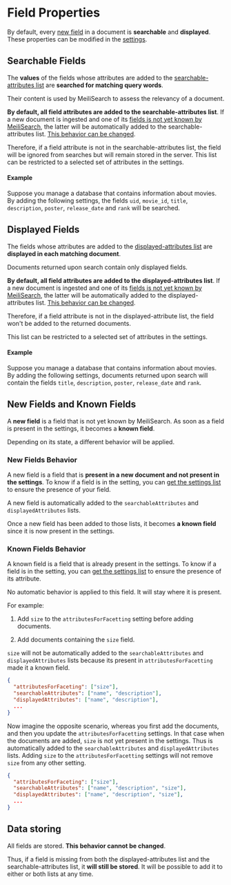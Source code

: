 # Field Properties

By default, every [new field](/guides/advanced_guides/field_properties.md#new-fields-and-known-fields) in a document is **searchable** and **displayed**. These properties can be modified in the [settings](/references/settings.md).

## Searchable Fields

The **values** of the fields whose attributes are added to the [searchable-attributes list](/references/searchable_attributes.md) are **searched for matching query words**.

Their content is used by MeiliSearch to assess the relevancy of a document.

**By default, all field attributes are added to the searchable-attributes list**. If a new document is ingested and one of its [fields is not yet known by MeiliSearch](/guides/advanced_guides/field_properties.md#new-fields-and-known-fields), the latter will be automatically added to the searchable-attributes list. [This behavior can be changed](/references/accept_new_fields.md).

Therefore, if a field attribute is not in the searchable-attributes list, the field will be ignored from searches but will remain stored in the server. This list can be restricted to a selected set of attributes in the settings.

#### Example

Suppose you manage a database that contains information about movies. By adding the following settings, the fields `uid`, `movie_id`, `title`, `description`, `poster`, `release_date` and `rank` will be searched.

<code-samples id="field_properties_guide_searchable_1" />

## Displayed Fields

The fields whose attributes are added to the [displayed-attributes list](/references/displayed_attributes.md) are **displayed in each matching document**.

Documents returned upon search contain only displayed fields.

**By default, all field attributes are added to the displayed-attributes list**. If a new document is ingested and one of its [fields is not yet known by MeiliSearch](/guides/advanced_guides/field_properties.md#new-fields-and-known-fields), the latter will be automatically added to the displayed-attributes list. [This behavior can be changed](/references/accept_new_fields.md).

Therefore, if a field attribute is not in the displayed-attribute list, the field won't be added to the returned documents.

This list can be restricted to a selected set of attributes in the settings.

#### Example

Suppose you manage a database that contains information about movies. By adding the following settings, documents returned upon search will contain the fields `title`, `description`, `poster`, `release_date` and `rank`.

<code-samples id="field_properties_guide_displayed_1" />

## New Fields and Known Fields

A **new field** is a field that is not yet known by MeiliSearch. As soon as a field is present in the settings, it becomes a **known field**.

Depending on its state, a different behavior will be applied.

### New Fields Behavior

A new field is a field that is **present in a new document and not present in the settings**. To know if a field is in the setting, you can [get the settings list](/references/settings.md#get-settings) to ensure the presence of your field.

A new field is automatically added to the `searchableAttributes` and `displayedAttributes` lists.

Once a new field has been added to those lists, it becomes **a known field** since it is now present in the settings.

### Known Fields Behavior

A known field is a field that is already present in the settings. To know if a field is in the setting, you can [get the settings list](/references/settings.md#get-settings) to ensure the presence of its attribute.

No automatic behavior is applied to this field. It will stay where it is present.

For example:

1. Add `size` to the `attributesForFacetting` setting before adding documents.

2. Add documents containing the `size` field.

`size` will not be automatically added to the `searchableAttributes` and `displayedAttributes` lists because its present in `attributesForFacetting` made it a known field.

```json
{
  "attributesForFaceting": ["size"],
  "searchableAttributes": ["name", "description"],
  "displayedAttributes": ["name", "description"],
  ...
}
```

Now imagine the opposite scenario, whereas you first add the documents, and then you update the `attributesForFacetting` settings.
In that case when the documents are added, `size` is not yet present in the settings. Thus is automatically added to the `searchableAttributes` and `displayedAttributes` lists.
Adding `size` to the `attributesForFacetting` settings will not remove `size` from any other setting.

```json
{
  "attributesForFaceting": ["size"],
  "searchableAttributes": ["name", "description", "size"],
  "displayedAttributes": ["name", "description", "size"],
  ...
}
```

## Data storing

All fields are stored. **This behavior cannot be changed**.

Thus, if a field is missing from both the displayed-attributes list and the searchable-attributes list, it **will still be stored**. It will be possible to add it to either or both lists at any time.
